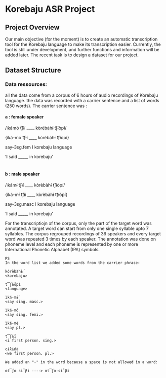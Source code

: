# Korebaju ASR Project
## Project Overview
Our main objective (for the moment) is to create an automatic transcription tool for the Korebaju language to make its transcription easier. Currently, the tool is still under development, and further functions and information will be added later. The recent task is to design a dataset for our project.

## Dataset Structure
### Data ressources: 
all the data come from a corpus of 6 hours of audio recordings of Korebaju language. the data was recorded with a carrier sentence and a list of words (250 words). The carrier sentence was :
#### a : female speaker
/ìkámó t͡ʃɨ̀í ____ kòrèbàhɨ́ t͡ʃɨ́òpí/

{ìká-mó t͡ʃɨ̀í ____ kòrèbàhɨ́ t͡ʃɨ́òpí}

say-3sg.fem I korebaju language

‘I said _____ in korebaju’
#
#### b : male speaker
/ìkámɨ́ t͡ʃɨ̀í ____ kòrèbàhɨ́ t͡ʃɨ́òpí/

{ìká-mɨ́ t͡ʃɨ̀í ____ kòrèbàhɨ́ t͡ʃɨ́òpí}

say-3sg.masc I korebaju language

‘I said _____ in korebaju’

For the transcriptiojn of the corpus, only the part of the target word was annotated. A target word can start from only one single syllable upto 7 syllables.
The corpus regrouped recordings of 36 speakers and every target word was repeated 3 times by each speaker.
The annotation was done on phoneme level and each phoneme is represented by one or more International Phonetic Alphabet (IPA) symbols.

```
PS
In the word list we added some words from the carrier phrase:

kòrèbàhɨ́ 
<korebaju>

t͡ʃɨ́òpí 
<language>

ìká-mɨ́ 
<say sing. masc.>

ìká-mó 
<say sing. femi.>

ìká-mè 
<say pl.>

t͡ʃɨ̀í 
<i first person. sing.>

cɨ̀kɨ́nà 
<we first person. pl.>

We added an "-" in the word because a space is not allowed in a word:

ot͡ʃo siˀβi ----> ot͡ʃo-siˀβi
```